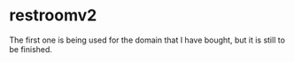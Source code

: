 # restroomv2
The first one is being used for the domain that I have bought, but it is still to be finished. 
